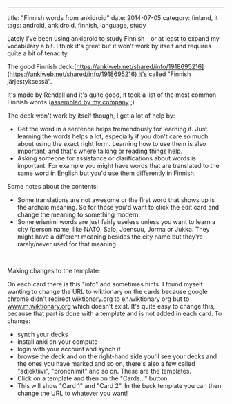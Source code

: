---
title: "Finnish words from ankidroid"
date: 2014-07-05
category: finland, it
tags: android, ankidroid, finnish, language, study

Lately I've been using ankidroid to study Finnish - or at least to expand my vocabulary a bit. I think it's great but it won't work by itself and requires quite a bit of tenacity.

The good Finnish deck:[https://ankiweb.net/shared/info/1918695216](https://ankiweb.net/shared/info/1918695216) it's called "Finnish järjestyksessä".

It's made by Rendall and it's quite good, it took a list of the most common Finnish words ([assembled by my company](http://www.csc.fi/tutkimus/alat/kielitiede/taajuussanasto-B9996/view) ;)

The deck won't work by itself though, I get a lot of help by:

- Get the word in a sentence helps tremendously for learning it. Just learning the words helps a lot, especially if you don't care so much about using the exact right form. Learning how to use them is also important, and that's where talking or reading things help.
- Asking someone for assistance or clarifications about words is important. For example you might have words that are translated to the same word in English but you'd use them differently in Finnish.

Some notes about the contents:

- Some translations are not awesome or the first word that shows up is the archaic meaning. So for those you'd want to click the edit card and change the meaning to something modern.
- Some erisnimi words are just fairly useless unless you want to learn a city /person name, like NATO, Salo, Joensuu, Jorma or Jukka. They might have a different meaning besides the city name but they're rarely/never used for that meaning.

 

Making changes to the template:

On each card there is this "info" and sometimes hints. I found myself wanting to change the URL to wiktionary on the cards because google chrome didn't redirect wiktionary.org to en.wiktionary org but to www.m.wiktionary.org which doesn't exist. It's quite easy to change this, because that part is done with a template and is not added in each card. To change:

- synch your decks
- install anki on your compute
- login with your account and synch it
- browse the deck and on the right-hand side you'll see your decks and the ones you have marked and so on, there's also a few called "adjektiivi", "prononimit" and so on. These are the templates.
- Click on a template and then on the "Cards..." button.
- This will show "Card 1" and "Card 2". In the back template you can then change the URL to whatever you want!
